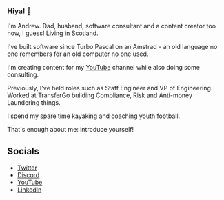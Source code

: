 ### Hiya! 👋

I'm Andrew. Dad, husband, software consultant and a content creator too now, I guess! Living in Scotland.

I've built software since Turbo Pascal on an Amstrad - an old language no one remembers for an old computer no one used.

I'm creating content for my [YouTube](https://youtube.com/@metaphoricallyspeaking) channel while also doing some consulting.

Previously, I've held roles such as Staff Engineer and VP of Engineering. Worked at TransferGo building Compliance, Risk and Anti-money Laundering things.

I spend my spare time kayaking and coaching youth football.

That's enough about me: introduce yourself!

## Socials

- [Twitter](https://twitter.com/andrewcairns)
- [Discord](https://acairns.co.uk/discord)
- [YouTube](https://youtube.com/@metaphoricallyspeaking)
- [LinkedIn](https://www.linkedin.com/in/andrewcairns/)

<!--
**acairns/acairns** is a ✨ _special_ ✨ repository because its `README.md` (this file) appears on your GitHub profile.

Here are some ideas to get you started:

- 🔭 I’m currently working on ...
- 🌱 I’m currently learning ...
- 👯 I’m looking to collaborate on ...
- 🤔 I’m looking for help with ...
- 💬 Ask me about ...
- 📫 How to reach me: ...
- 😄 Pronouns: ...
- ⚡ Fun fact: ...
-->
